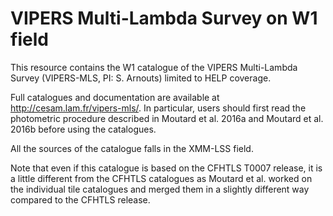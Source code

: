 VIPERS Multi-Lambda Survey on W1 field
======================================

This resource contains the W1 catalogue of the VIPERS Multi-Lambda Survey
(VIPERS-MLS, PI: S. Arnouts) limited to HELP coverage.

Full catalogues and documentation are available at
http://cesam.lam.fr/vipers-mls/. In particular, users should first read the
photometric procedure described in Moutard et al. 2016a and Moutard et al. 2016b
before using the catalogues.

All the sources of the catalogue falls in the XMM-LSS field.

Note that even if this catalogue is based on the CFHTLS T0007 release, it is
a little different from the CFHTLS catalogues as Moutard et al. worked on the
individual tile catalogues and merged them in a slightly different way compared
to the CFHTLS release.
